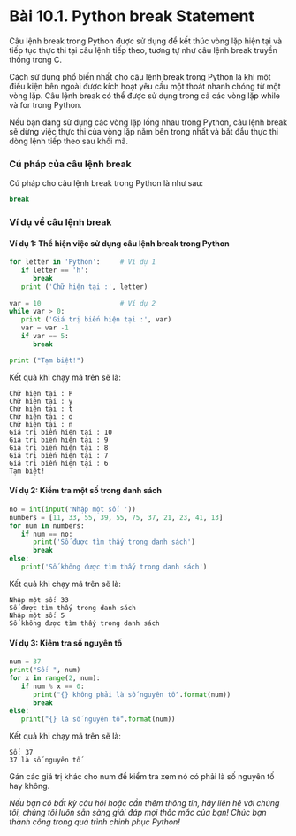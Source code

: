 # Bài 10.1. Python break Statement

Câu lệnh break trong Python được sử dụng để kết thúc vòng lặp hiện tại và tiếp tục thực thi tại câu lệnh tiếp theo, tương tự như câu lệnh break truyền thống trong C.

Cách sử dụng phổ biến nhất cho câu lệnh break trong Python là khi một điều kiện bên ngoài được kích hoạt yêu cầu một thoát nhanh chóng từ một vòng lặp. Câu lệnh break có thể được sử dụng trong cả các vòng lặp while và for trong Python.

Nếu bạn đang sử dụng các vòng lặp lồng nhau trong Python, câu lệnh break sẽ dừng việc thực thi của vòng lặp nằm bên trong nhất và bắt đầu thực thi dòng lệnh tiếp theo sau khối mã.

### Cú pháp của câu lệnh break

Cú pháp cho câu lệnh break trong Python là như sau:


```python
break
```

### Ví dụ về câu lệnh break

#### Ví dụ 1: Thể hiện việc sử dụng câu lệnh break trong Python

```python
for letter in 'Python':     # Ví dụ 1
   if letter == 'h':
      break
   print ('Chữ hiện tại :', letter)
  
var = 10                    # Ví dụ 2
while var > 0:              
   print ('Giá trị biến hiện tại :', var)
   var = var -1
   if var == 5:
      break

print ("Tạm biệt!")
```

Kết quả khi chạy mã trên sẽ là:

```
Chữ hiện tại : P
Chữ hiện tại : y
Chữ hiện tại : t
Chữ hiện tại : o
Chữ hiện tại : n
Giá trị biến hiện tại : 10
Giá trị biến hiện tại : 9
Giá trị biến hiện tại : 8
Giá trị biến hiện tại : 7
Giá trị biến hiện tại : 6
Tạm biệt!
```

#### Ví dụ 2: Kiểm tra một số trong danh sách

```python
no = int(input('Nhập một số: '))
numbers = [11, 33, 55, 39, 55, 75, 37, 21, 23, 41, 13]
for num in numbers:
   if num == no:
      print('Số được tìm thấy trong danh sách')
      break
else:
   print('Số không được tìm thấy trong danh sách')
```

Kết quả khi chạy mã trên sẽ là:

```
Nhập một số: 33
Số được tìm thấy trong danh sách
Nhập một số: 5
Số không được tìm thấy trong danh sách
```

#### Ví dụ 3: Kiểm tra số nguyên tố

```python
num = 37
print("Số: ", num)
for x in range(2, num):
   if num % x == 0:
      print("{} không phải là số nguyên tố".format(num))
      break
else:
   print("{} là số nguyên tố".format(num))
```

Kết quả khi chạy mã trên sẽ là:

```
Số: 37
37 là số nguyên tố
```

Gán các giá trị khác cho num để kiểm tra xem nó có phải là số nguyên tố hay không.

*Nếu bạn có bất kỳ câu hỏi hoặc cần thêm thông tin, hãy liên hệ với chúng tôi, chúng tôi luôn sẵn sàng giải đáp mọi thắc mắc của bạn! Chúc bạn thành công trong quá trình chinh phục Python!*
